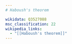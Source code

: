 ```yaml
---
# Haboush's theorem

wikidata: Q3527088
msc_classification: 22
wikipedia_links:
  - "[[Haboush's theorem]]"
---
```

